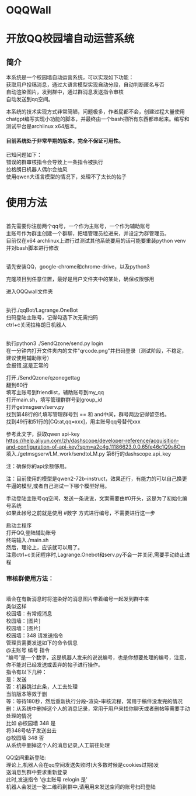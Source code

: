 # OQQWall
# 开放QQ校园墙自动运营系统
## 简介
本系统是一个校园墙自动运营系统，可以实现如下功能：
<br/>获取用户投稿消息，通过大语言模型实现自动分段，自动判断匿名与否
<br/>自动渲染图片，发到群中，通过群消息发送指令审核
<br/>自动发送到qq空间。

本系统的技术实现方式非常简陋，问题极多，作者屁都不会，创建过程大量使用chatgpt编写实现小功能的脚本，并最终由一个bash把所有东西都串起来。编写和测试平台是archlinux x64版本。

#### 目前系统处于非常早期的版本，完全不保证可用性。

已知问题如下：
<br/>错误的群审核指令会导致上一条指令被执行
<br/>拉格朗日机器人偶尔会抽风
<br/>使用qwen大语言模型的情况下，处理不了太长的帖子

# 使用方法
<br/>首先需要你注册两个qq号，一个作为主账号，一个作为辅助账号
<br/>主账号作为群主创建一个群聊，把墙管理员拉进来，并设定为群管理员。
<br/>目前仅在x64 archlinux上进行过测试其他系统要用的话可能要重装python venv并对bash脚本进行修改

<br/>请先安装QQ，google-chrome和chrome-drive，以及python3

克隆项目到任意位置，最好是用户文件夹中的某处，确保权限够用

进入OQQwall文件夹

<br/>执行./qqBot/Lagrange.OneBot
<br/>扫码登陆主账号，记得勾选下次无需扫码
<br/>ctrl+c关闭拉格朗日机器人

<br/>执行python3 ./SendQzone/send.py login
<br/>在一分钟内打开文件夹内的文件"qrcode.png"并扫码登录（测试阶段，不稳定，建议使用辅助账号）
<br/>会报错,这是正常的

打开./SendQzone/qzonegettag
<br/>翻到60行
<br/>填写主账号到friendlist，辅助账号到my_qq
<br/>打开main.sh，填写管理群群号到group_id
<br/>打开getmsgserv/serv.py
<br/>找到第48行的if,填写管理群号到 == 和 and中间，群号两边记得留空格。
<br/>找到49行和51行的[CQ:at,qq=xxx]，用主账号qq号替代xxx

参考此文字，获取qwen api-key
<br/>https://help.aliyun.com/zh/dashscope/developer-reference/acquisition-and-configuration-of-api-key?spm=a2c4g.11186623.0.0.65fe46c1Q9s8Om
<br/>填入./getmsgserv/LM_work/sendtoLM.py 第6行的dashscope.api_key

注：确保你的api余额够用。

注：目前使用的模型是qwen2-72b-instruct，效果还行，有能力的可以自己换更牛逼的模型,或者自己测试一下哪个模型好用。

手动登陆主账号qq空间，发送一条说说，文案需要由#0开头，这是为了初始化编号系统
<br/>如果此帐号之前就是使用 #数字 方式进行编号，不需要进行这一步

启动主程序
<br/>打开QQ,登陆辅助账号
<br/>终端输入./main.sh 
<br/>然后，理论上，应该就可以用了。
<br/>注意ctrl+c关闭程序时,Lagrange.Onebot和serv.py不会一并关闭,需要手动终止进程

### 审核群使用方法：
<br/>墙会在有新消息时将渲染好的消息图片带着编号一起发到群中来
<br/>类似这样
<br/>校园墙：有常规消息
<br/>校园墙：[图片]
<br/>校园墙：[图片]
<br/>校园墙：348 请发送指令
<br/>管理员需要发送如下的命令信息
<br/>@主账号 编号 指令
<br/>“编号”是一个数字，这是机器人发来的说说编号，也是你想要处理的编号，注意，你不能对已经发送或丢弃的帖子进行操作。
<br/>指令有以下几种：
<br/>是：发送
<br/>否：机器跳过此条，人工去处理
<br/>当前版本等效于删
<br/>等：等待180秒，然后重新执行分段-渲染-审核流程，常用于稿件没发完的情况
<br/>删：从系统中删掉这个人的消息记录，常用于用户来找你聊天或者删帖等需要手动处理的情况
<br/>比如
@校园墙 348 是
<br/>将348号帖子发送出去
<br/>@校园墙 348 否
<br/>从系统中删掉这个人的消息记录,人工前往处理

QQ空间重新登陆:
<br/>理论上,机器人会在qq空间发送失败时(大多数时候是cookies过期)发<br/>送消息到群中要求重新登录
<br/>此时,发送指令 '@主账号 relogin 是'
<br/>机器人会发送一张二维码到群中,请用用来发送空间的账号扫码登陆
